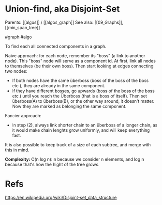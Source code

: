 # Union-find, aka Disjoint-Set

Parents: [[algos]] / [[algos_graph]]
See also: [[09_Graphs]], [[min_span_tree]]

#graph #algo


To find each all connected components in a graph. 

Naive approach: for each node, remember its "boss" (a link to another node). This "boss" node will serve as a component id. At first, link all nodes to themselves (be their own boss). Then start looking at edges connecting two nodes:
* If both nodes have the same überboss (boss of the boss of the boss etc.), they are already in the same component.
* If they have different bosses, go upwards (boss of the boss of the boss etc.) until you reach the Überboss (that is a boss of itself). Then set überboss(A) to überboss(B), or the other way around, it doesn't matter. Now they are marked as belonging the same component.

Fancier approach:
* In step (2), always link shorter chain to an überboss of a longer chain, as it would make chain lenghts grow uniformly, and will keep everything fast.

It is also possible to keep track of a size of each subtree, and merge with this in mind.

**Complexity:** O(n log n): n because we consider n elements, and log n because that's how the hight of the tree grows.

# Refs

https://en.wikipedia.org/wiki/Disjoint-set_data_structure